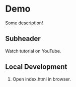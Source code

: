 # Demo

Some description!

## Subheader

Watch tutorial on YouTube.

## Local Development

1. Open index.html in browser.